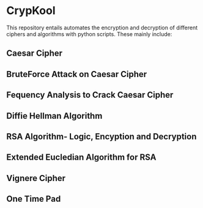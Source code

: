 # CrypKool
This repository entails automates the encryption and decryption of different ciphers and algorithms with python scripts. 
These mainly include:
## Caesar Cipher
## BruteForce Attack on Caesar Cipher
## Fequency Analysis to Crack Caesar Cipher
## Diffie Hellman Algorithm
## RSA Algorithm- Logic, Encyption and Decryption
## Extended Eucledian Algorithm for RSA
## Vignere Cipher
## One Time Pad
